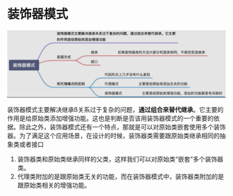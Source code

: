 # 装饰器模式
![图 5](../../image/b73a154780c7397ccdeaf848a81552405760a992fcb4f7bc228b25c7d3324bbc.png)  

装饰器模式主要解决继承ß关系过于复杂的问题，**通过组合来替代继承**。它主要的作用是给原始类添加增强功能。这也是判断是否该用装饰器模式的一个重要的依据。除此之外，装饰器模式还有一个特点，那就是可以对原始类嵌套使用多个装饰器。为了满足这个应用场景，在设计的时候，装饰器类需要跟原始类继承相同的抽象类或者接口

1. 装饰器类和原始类继承同样的父类，这样我们可以对原始类“嵌套”多个装饰器类。
2. 代理类附加的是跟原始类无关的功能，而在装饰器模式中，装饰器类附加的是跟原始类相关的增强功能。

